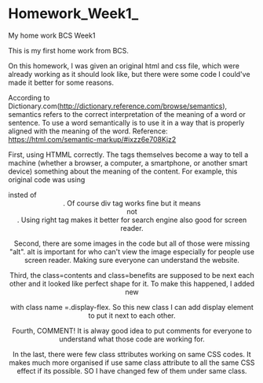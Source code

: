 # Homework_Week1_
My home work BCS Week1

This is my first home work from BCS.

On this homework, I was given an original html and css file, which were already working as it should look like,
but there were some code I could've made it better for some reasons. 

According to Dictionary.com(http://dictionary.reference.com/browse/semantics), 
semantics refers to the correct interpretation of the meaning of a word or sentence.
To use a word semantically is to use it in a way that is properly aligned with the meaning of the word.
Reference: https://html.com/semantic-markup/#ixzz6e708Kjz2


First, using HTMML correctly. The tags themselves become a way to tell a machine (whether a browser, a computer, a smartphone, or another smart device) something about the meaning of the content. For example, this original code was using <div class=header>insted of <header>. Of course div tag works fine but it means <div> not <header>. Using right tag makes it better for search engine also good for screen reader.

Second, there are some images in the code but all of those were missing "alt". alt is important for who can't view the image especially for people use screen reader. Making sure everyone can understand the website.

Third, the class=contents and class=benefits are supposed to be next each other and it looked like perfect shape for it. To make this happened, I added new <div> with class name =.display-flex. So this new class I can add display element to put it next to each other.
  
Fourth, COMMENT! It is alway good idea to put comments for everyone to understand what those code are working for. 
  
In the last, there were few class sttributes working on same CSS codes. It makes much more organised if use same class attribute to all the same CSS effect if its possible. SO I have changed few of them under same class.
